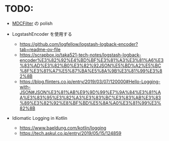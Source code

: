 # TODO:

- [MDCFilter](src/main/kotlin/kiyotakeshi/com/example/playground/log/mdc/MDCFilter.kt) の polish

- LogstashEncoder を使用する
  - https://github.com/logfellow/logstash-logback-encoder?tab=readme-ov-file
  - https://scrapbox.io/taka521-tech-notes/logstash-logback-encoder%E3%82%92%E4%BD%BF%E3%81%A3%E3%81%A6%E3%83%AD%E3%82%B0%E3%82%92JSON%E5%BD%A2%E5%BC%8F%E3%81%A7%E5%87%BA%E5%8A%9B%E3%81%99%E3%82%8B
  - https://blog.flinters.co.jp/entry/2019/03/07/120000#Hello-Logging-with-JSON#JSON%E3%81%AB%E9%9D%99%E7%9A%84%E3%81%AA%E3%83%95%E3%82%A3%E3%83%BC%E3%83%AB%E3%83%89%E3%82%92%E8%BF%BD%E5%8A%A0%E3%81%99%E3%82%8B

- Idiomatic Logging in Kotlin
  - https://www.baeldung.com/kotlin/logging
  - https://tech.askul.co.jp/entry/2019/05/15/124859
